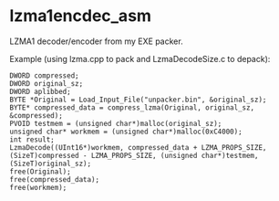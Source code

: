 # lzma1encdec_asm
LZMA1 decoder/encoder from my EXE packer.

Example (using lzma.cpp to pack and LzmaDecodeSize.c to depack):
```
DWORD compressed;
DWORD original_sz;
DWORD aplibbed;
BYTE *Original = Load_Input_File("unpacker.bin", &original_sz);
BYTE* compressed_data = compress_lzma(Original, original_sz, &compressed);
PVOID testmem = (unsigned char*)malloc(original_sz);
unsigned char* workmem = (unsigned char*)malloc(0xC4000);
int result;
LzmaDecode((UInt16*)workmem, compressed_data + LZMA_PROPS_SIZE, (SizeT)compressed - LZMA_PROPS_SIZE, (unsigned char*)testmem, (SizeT)original_sz);
free(Original);
free(compressed_data);
free(workmem);
```

